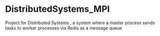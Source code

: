 # DistributedSystems_MPI
Project for Distributed Systems , a system where a master process sends tasks to worker processes via Redis as a message queue
